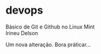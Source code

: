 # devops
Básico de Git e Github no Linux Mint <br>
Irineu Delson<br>

Um nova alteração. Bora práticar...
